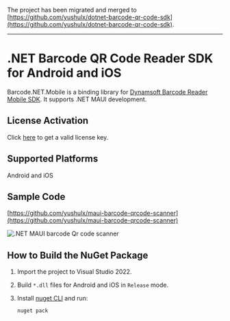 The project has been migrated and merged to [https://github.com/yushulx/dotnet-barcode-qr-code-sdk](https://github.com/yushulx/dotnet-barcode-qr-code-sdk).

----------------------------------------------------------------------------------------------------------------------------------------------------------------
# .NET Barcode QR Code Reader SDK for Android and iOS

Barcode.NET.Mobile is a binding library for [Dynamsoft Barcode Reader Mobile SDK](https://www.dynamsoft.com/barcode-reader/sdk-mobile/). It supports .NET MAUI development.

## License Activation
Click [here](https://www.dynamsoft.com/customer/license/trialLicense?product=dbr) to get a valid license key.

## Supported Platforms
Android and iOS

## Sample Code
[https://github.com/yushulx/maui-barcode-qrcode-scanner](https://github.com/yushulx/maui-barcode-qrcode-scanner)

![.NET MAUI barcode Qr code scanner](https://www.dynamsoft.com/codepool/img/2022/07/dotnet-maui-barcode-qrcode-scanner.jpg)

## How to Build the NuGet Package
1. Import the project to Visual Studio 2022.
2. Build `*.dll` files for Android and iOS in `Release` mode.
3. Install [nuget CLI](https://www.nuget.org/downloads) and run:
    
    ```bash
    nuget pack
    ```
